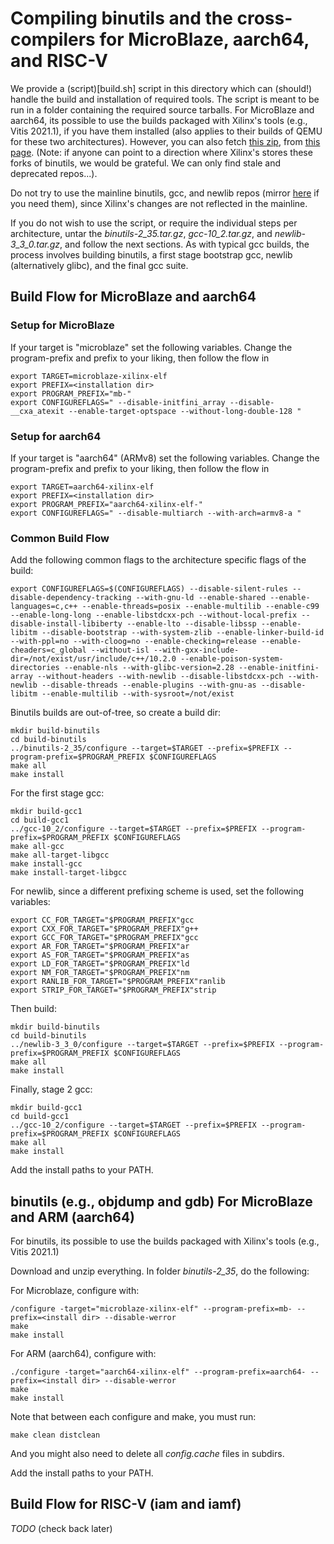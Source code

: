 # Compiling binutils and the cross-compilers for MicroBlaze, aarch64, and RISC-V

We provide a (script)[build.sh] script in this directory which can (should!) handle the build and installation of required tools. The script is meant to be run in a folder containing the required source tarballs. For MicroBlaze and aarch64, its possible to use the builds packaged with Xilinx's tools (e.g., Vitis 2021.1), if you have them installed (also applies to their builds of QEMU for these two architectures). However, you can also fetch [this zip](https://www.xilinx.com/bin/public/openDownload?filename=mb-gnu-2021-0623.tar.gz), from [this page](https://www.xilinx.com/products/design-tools/guest-resources.html#2021). (Note: if anyone can point to a direction where Xilinx's stores these forks of binutils, we would be grateful. We can only find stale and deprecated repos...).

Do not try to use the mainline binutils, gcc, and newlib repos (mirror [here](https://github.com/bminor) if you need them), since Xilinx's changes are not reflected in the mainline. 

If you do not wish to use the script, or require the individual steps per architecture, untar the *binutils-2_35.tar.gz*, *gcc-10_2.tar.gz*, and *newlib-3_3_0.tar.gz*, and follow the next sections. As with typical gcc builds, the process involves building binutils, a first stage bootstrap gcc, newlib (alternatively glibc), and the final gcc suite.

## Build Flow for MicroBlaze and aarch64

### Setup for MicroBlaze

If your target is "microblaze" set the following variables. Change the program-prefix and prefix to your liking, then follow the flow in 

```
export TARGET=microblaze-xilinx-elf
export PREFIX=<installation dir>
export PROGRAM_PREFIX="mb-"
export CONFIGUREFLAGS=" --disable-initfini_array --disable-__cxa_atexit --enable-target-optspace --without-long-double-128 "
```

### Setup for aarch64

If your target is "aarch64" (ARMv8) set the following variables. Change the program-prefix and prefix to your liking, then follow the flow in 

```
export TARGET=aarch64-xilinx-elf
export PREFIX=<installation dir>
export PROGRAM_PREFIX="aarch64-xilinx-elf-"
export CONFIGUREFLAGS=" --disable-multiarch --with-arch=armv8-a "
```

### Common Build Flow

Add the following common flags to the architecture specific flags of the build:

```
export CONFIGUREFLAGS=$(CONFIGUREFLAGS) --disable-silent-rules --disable-dependency-tracking --with-gnu-ld --enable-shared --enable-languages=c,c++ --enable-threads=posix --enable-multilib --enable-c99 --enable-long-long --enable-libstdcxx-pch --without-local-prefix --disable-install-libiberty --enable-lto --disable-libssp --enable-libitm --disable-bootstrap --with-system-zlib --enable-linker-build-id --with-ppl=no --with-cloog=no --enable-checking=release --enable-cheaders=c_global --without-isl --with-gxx-include-dir=/not/exist/usr/include/c++/10.2.0 --enable-poison-system-directories --enable-nls --with-glibc-version=2.28 --enable-initfini-array --without-headers --with-newlib --disable-libstdcxx-pch --with-newlib --disable-threads --enable-plugins --with-gnu-as --disable-libitm --enable-multilib --with-sysroot=/not/exist
```

Binutils builds are out-of-tree, so create a build dir:

```
mkdir build-binutils
cd build-binutils
../binutils-2_35/configure --target=$TARGET --prefix=$PREFIX --program-prefix=$PROGRAM_PREFIX $CONFIGUREFLAGS
make all
make install
```

For the first stage gcc:

```
mkdir build-gcc1
cd build-gcc1
../gcc-10_2/configure --target=$TARGET --prefix=$PREFIX --program-prefix=$PROGRAM_PREFIX $CONFIGUREFLAGS
make all-gcc
make all-target-libgcc
make install-gcc
make install-target-libgcc
```

For newlib, since a different prefixing scheme is used, set the following variables:

```
export CC_FOR_TARGET="$PROGRAM_PREFIX"gcc
export CXX_FOR_TARGET="$PROGRAM_PREFIX"g++
export GCC_FOR_TARGET="$PROGRAM_PREFIX"gcc
export AR_FOR_TARGET="$PROGRAM_PREFIX"ar
export AS_FOR_TARGET="$PROGRAM_PREFIX"as
export LD_FOR_TARGET="$PROGRAM_PREFIX"ld
export NM_FOR_TARGET="$PROGRAM_PREFIX"nm
export RANLIB_FOR_TARGET="$PROGRAM_PREFIX"ranlib
export STRIP_FOR_TARGET="$PROGRAM_PREFIX"strip
```

Then build:

```
mkdir build-binutils
cd build-binutils
../newlib-3_3_0/configure --target=$TARGET --prefix=$PREFIX --program-prefix=$PROGRAM_PREFIX $CONFIGUREFLAGS
make all
make install
```

Finally, stage 2 gcc:

```
mkdir build-gcc1
cd build-gcc1
../gcc-10_2/configure --target=$TARGET --prefix=$PREFIX --program-prefix=$PROGRAM_PREFIX $CONFIGUREFLAGS
make all
make install
```

Add the install paths to your PATH.

## binutils (e.g., objdump and gdb) For MicroBlaze and ARM (aarch64)

For binutils, its possible to use the builds packaged with Xilinx's tools (e.g., Vitis 2021.1)

Download and unzip everything. In folder *binutils-2_35*, do the following:

For Microblaze, configure with:

```
/configure -target="microblaze-xilinx-elf" --program-prefix=mb- --prefix=<install dir> --disable-werror
make
make install
```

For ARM (aarch64), configure with:

```
./configure -target="aarch64-xilinx-elf" --program-prefix=aarch64- --prefix=<install dir> --disable-werror
make
make install
```

Note that between each configure and make, you must run:

```
make clean distclean
```

And you might also need to delete all *config.cache* files in subdirs.

Add the install paths to your PATH.

## Build Flow for RISC-V (iam and iamf)

*TODO* (check back later)


